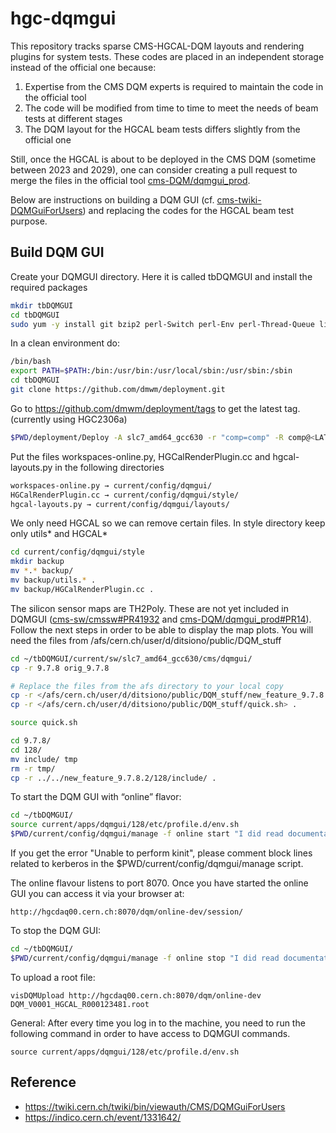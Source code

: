 # hgc-dqmgui

This repository tracks sparse CMS-HGCAL-DQM layouts and rendering plugins for system tests. These codes are placed in an independent storage instead of the official one because:

1. Expertise from the CMS DQM experts is required to maintain the code in the official tool
2. The code will be modified from time to time to meet the needs of beam tests at different stages
3. The DQM layout for the HGCAL beam tests differs slightly from the official one

Still, once the HGCAL is about to be deployed in the CMS DQM (sometime between 2023 and 2029), one can consider creating a pull request to merge the files in the official tool [cms-DQM/dqmgui_prod](https://github.com/cms-DQM/dqmgui_prod).

Below are instructions on building a DQM GUI (cf. [cms-twiki-DQMGuiForUsers](https://twiki.cern.ch/twiki/bin/viewauth/CMS/DQMGuiForUsers)) and replacing the codes for the HGCAL beam test purpose.

## Build DQM GUI

Create your DQMGUI directory. Here it is called tbDQMGUI and install the required packages
```bash
mkdir tbDQMGUI
cd tbDQMGUI
sudo yum -y install git bzip2 perl-Switch perl-Env perl-Thread-Queue libXpm-devel libXmu libXext-devel mesa-libGLU-devel libXinerama libXi libXft-devel libXrandr libXcursor zsh tk perl-ExtUtils-Embed compat-libstdc++-33
```

In a clean environment do:
```bash
/bin/bash
export PATH=$PATH:/bin:/usr/bin:/usr/local/sbin:/usr/sbin:/sbin
cd tbDQMGUI
git clone https://github.com/dmwm/deployment.git
```

Go to https://github.com/dmwm/deployment/tags to get the latest tag. (currently using HGC2306a)
```bash
$PWD/deployment/Deploy -A slc7_amd64_gcc630 -r "comp=comp" -R comp@<LATESTTAG> -t MYDEV -s "prep sw post" $PWD dqmgui/bare
```

Put the files workspaces-online.py, HGCalRenderPlugin.cc and hgcal-layouts.py in the following directories
```bash
workspaces-online.py → current/config/dqmgui/
HGCalRenderPlugin.cc → current/config/dqmgui/style/
hgcal-layouts.py → current/config/dqmgui/layouts/
```

We only need HGCAL so we can remove certain files. In style directory keep only utils\* and HGCAL\*
```bash
cd current/config/dqmgui/style
mkdir backup
mv *.* backup/
mv backup/utils.* .
mv backup/HGCalRenderPlugin.cc .
```

The silicon sensor maps are TH2Poly. These are not yet included in DQMGUI ([cms-sw/cmssw#PR41932](https://github.com/cms-sw/cmssw/pull/41932) and [cms-DQM/dqmgui_prod#PR14](https://github.com/cms-DQM/dqmgui_prod/pull/14)). Follow the next steps in order to be able to display the map plots. You will need the files from /afs/cern.ch/user/d/ditsiono/public/DQM_stuff

```bash
cd ~/tbDQMGUI/current/sw/slc7_amd64_gcc630/cms/dqmgui/
cp -r 9.7.8 orig_9.7.8

# Replace the files from the afs directory to your local copy
cp -r </afs/cern.ch/user/d/ditsiono/public/DQM_stuff/new_feature_9.7.8.2/> .
cp -r </afs/cern.ch/user/d/ditsiono/public/DQM_stuff/quick.sh> .

source quick.sh

cd 9.7.8/
cd 128/
mv include/ tmp
rm -r tmp/
cp -r ../../new_feature_9.7.8.2/128/include/ .
```

To start the DQM GUI with “online” flavor:
```bash
cd ~/tbDQMGUI/
source current/apps/dqmgui/128/etc/profile.d/env.sh
$PWD/current/config/dqmgui/manage -f online start "I did read documentation"
```

If you get the error "Unable to perform kinit", please comment block lines related to kerberos in the $PWD/current/config/dqmgui/manage script.

The online flavour listens to port 8070. Once you have started the online GUI you can access it via your browser at:
```
http://hgcdaq00.cern.ch:8070/dqm/online-dev/session/
```

To stop the DQM GUI:
```bash
cd ~/tbDQMGUI/
$PWD/current/config/dqmgui/manage -f online stop "I did read documentation"
```

To upload a root file:
```
visDQMUpload http://hgcdaq00.cern.ch:8070/dqm/online-dev DQM_V0001_HGCAL_R000123481.root
```

General: After every time you log in to the machine, you need to run the following command in order to have access to DQMGUI commands.
```
source current/apps/dqmgui/128/etc/profile.d/env.sh
```

## Reference
- https://twiki.cern.ch/twiki/bin/viewauth/CMS/DQMGuiForUsers
- https://indico.cern.ch/event/1331642/

